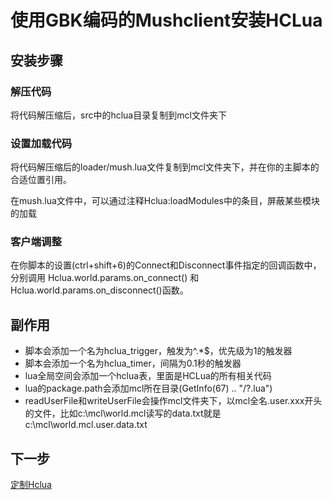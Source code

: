 # 使用GBK编码的Mushclient安装HCLua
## 安装步骤
### 解压代码
将代码解压缩后，src中的hclua目录复制到mcl文件夹下
### 设置加载代码
将代码解压缩后的loader/mush.lua文件复制到mcl文件夹下，并在你的主脚本的合适位置引用。

在mush.lua文件中，可以通过注释Hclua:loadModules中的条目，屏蔽某些模块的加载

### 客户端调整

在你脚本的设置(ctrl+shift+6)的Connect和Disconnect事件指定的回调函数中，分别调用 Hclua.world.params.on_connect() 和 Hclua.world.params.on_disconnect()函数。


## 副作用
* 脚本会添加一个名为hclua_trigger，触发为^.*$，优先级为1的触发器
* 脚本会添加一个名为hclua_timer，间隔为0.1秒的触发器
* lua全局空间会添加一个hclua表，里面是HCLua的所有相关代码
* lua的package.path会添加mcl所在目录(GetInfo(67) .. "/?.lua")
* readUserFile和writeUserFile会操作mcl文件夹下，以mcl全名.user.xxx开头的文件，比如c:\mcl\world.mcl读写的data.txt就是 c:\mcl\world.mcl.user.data.txt


## 下一步

[定制Hclua](customize.md)